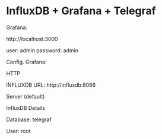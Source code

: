 # InfluxDB + Grafana + Telegraf

Grafana:

http://localhost:3000

user: admin  password: admin

Config. Grafana:

HTTP

INFLUXDB
URL: http://influxdb:8086

Server (default)

InfluxDB Details

Database: telegraf

User: root

